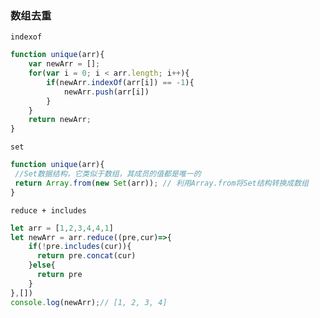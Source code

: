 ### 数组去重

`indexof`

```javascript
function unique(arr){
    var newArr = [];
    for(var i = 0; i < arr.length; i++){
        if(newArr.indexOf(arr[i]) == -1){
            newArr.push(arr[i])
        }
    }
    return newArr;
} 
```

`set`

```javascript
function unique(arr){
 //Set数据结构，它类似于数组，其成员的值都是唯一的
 return Array.from(new Set(arr)); // 利用Array.from将Set结构转换成数组
}
```

`reduce + includes`

```javascript
let arr = [1,2,3,4,4,1]
let newArr = arr.reduce((pre,cur)=>{
    if(!pre.includes(cur)){
      return pre.concat(cur)
    }else{
      return pre
    }
},[])
console.log(newArr);// [1, 2, 3, 4]
```

